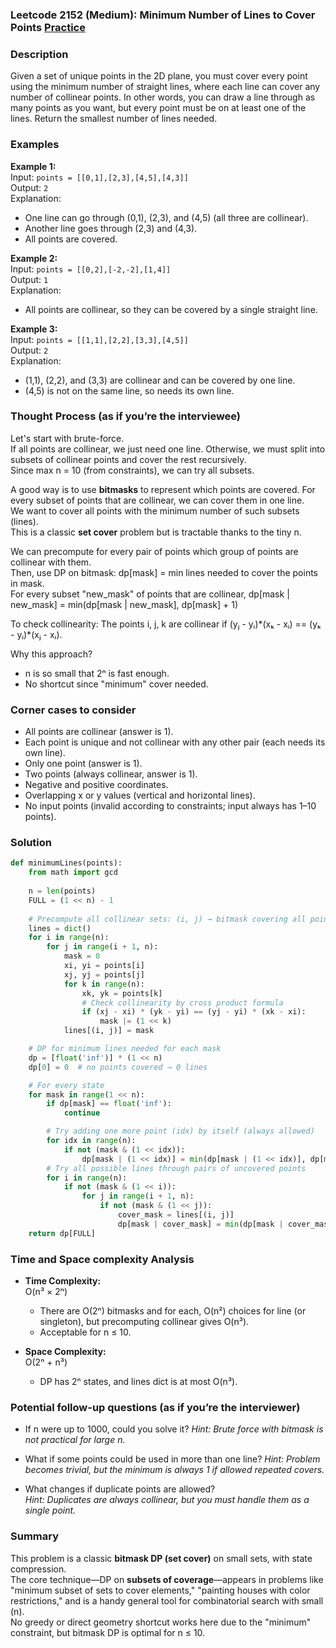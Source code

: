 ### Leetcode 2152 (Medium): Minimum Number of Lines to Cover Points [Practice](https://leetcode.com/problems/minimum-number-of-lines-to-cover-points)

### Description  
Given a set of unique points in the 2D plane, you must cover every point using the minimum number of straight lines, where each line can cover any number of collinear points. In other words, you can draw a line through as many points as you want, but every point must be on at least one of the lines. Return the smallest number of lines needed.

### Examples  

**Example 1:**  
Input: `points = [[0,1],[2,3],[4,5],[4,3]]`  
Output: `2`  
Explanation:  
- One line can go through (0,1), (2,3), and (4,5) (all three are collinear).  
- Another line goes through (2,3) and (4,3).  
- All points are covered.

**Example 2:**  
Input: `points = [[0,2],[-2,-2],[1,4]]`  
Output: `1`  
Explanation:  
- All points are collinear, so they can be covered by a single straight line.

**Example 3:**  
Input: `points = [[1,1],[2,2],[3,3],[4,5]]`  
Output: `2`  
Explanation:  
- (1,1), (2,2), and (3,3) are collinear and can be covered by one line.  
- (4,5) is not on the same line, so needs its own line.

### Thought Process (as if you’re the interviewee)  
Let's start with brute-force.  
If all points are collinear, we just need one line. Otherwise, we must split into subsets of collinear points and cover the rest recursively.  
Since max n = 10 (from constraints), we can try all subsets.

A good way is to use **bitmasks** to represent which points are covered. For every subset of points that are collinear, we can cover them in one line.  
We want to cover all points with the minimum number of such subsets (lines).  
This is a classic **set cover** problem but is tractable thanks to the tiny n.

We can precompute for every pair of points which group of points are collinear with them.  
Then, use DP on bitmask: dp[mask] = min lines needed to cover the points in mask.  
For every subset "new_mask" of points that are collinear, dp[mask | new_mask] = min(dp[mask | new_mask], dp[mask] + 1)

To check collinearity: The points i, j, k are collinear if (yⱼ - yᵢ)\*(xₖ - xᵢ) == (yₖ - yᵢ)\*(xⱼ - xᵢ).

Why this approach?  
- n is so small that 2ⁿ is fast enough.
- No shortcut since "minimum" cover needed.

### Corner cases to consider  
- All points are collinear (answer is 1).
- Each point is unique and not collinear with any other pair (each needs its own line).
- Only one point (answer is 1).
- Two points (always collinear, answer is 1).
- Negative and positive coordinates.
- Overlapping x or y values (vertical and horizontal lines).
- No input points (invalid according to constraints; input always has 1–10 points).

### Solution

```python
def minimumLines(points):
    from math import gcd
    
    n = len(points)
    FULL = (1 << n) - 1
    
    # Precompute all collinear sets: (i, j) → bitmask covering all points collinear with i, j
    lines = dict()
    for i in range(n):
        for j in range(i + 1, n):
            mask = 0
            xi, yi = points[i]
            xj, yj = points[j]
            for k in range(n):
                xk, yk = points[k]
                # Check collinearity by cross product formula
                if (xj - xi) * (yk - yi) == (yj - yi) * (xk - xi):
                    mask |= (1 << k)
            lines[(i, j)] = mask

    # DP for minimum lines needed for each mask
    dp = [float('inf')] * (1 << n)
    dp[0] = 0  # no points covered → 0 lines

    # For every state
    for mask in range(1 << n):
        if dp[mask] == float('inf'):
            continue

        # Try adding one more point (idx) by itself (always allowed)
        for idx in range(n):
            if not (mask & (1 << idx)):
                dp[mask | (1 << idx)] = min(dp[mask | (1 << idx)], dp[mask] + 1)
        # Try all possible lines through pairs of uncovered points
        for i in range(n):
            if not (mask & (1 << i)):
                for j in range(i + 1, n):
                    if not (mask & (1 << j)):
                        cover_mask = lines[(i, j)]
                        dp[mask | cover_mask] = min(dp[mask | cover_mask], dp[mask] + 1)
    return dp[FULL]
```

### Time and Space complexity Analysis  

- **Time Complexity:**  
  O(n³ × 2ⁿ)  
  - There are O(2ⁿ) bitmasks and for each, O(n²) choices for line (or singleton), but precomputing collinear gives O(n³).  
  - Acceptable for n ≤ 10.

- **Space Complexity:**  
  O(2ⁿ + n³)  
  - DP has 2ⁿ states, and lines dict is at most O(n³).

### Potential follow-up questions (as if you’re the interviewer)  

- If n were up to 1000, could you solve it?
  *Hint: Brute force with bitmask is not practical for large n.*

- What if some points could be used in more than one line?
  *Hint: Problem becomes trivial, but the minimum is always 1 if allowed repeated covers.*

- What changes if duplicate points are allowed?  
  *Hint: Duplicates are always collinear, but you must handle them as a single point.*

### Summary
This problem is a classic **bitmask DP (set cover)** on small sets, with state compression.  
The core technique—DP on **subsets of coverage**—appears in problems like "minimum subset of sets to cover elements," "painting houses with color restrictions," and is a handy general tool for combinatorial search with small \(n\).  
No greedy or direct geometry shortcut works here due to the "minimum" constraint, but bitmask DP is optimal for n ≤ 10.